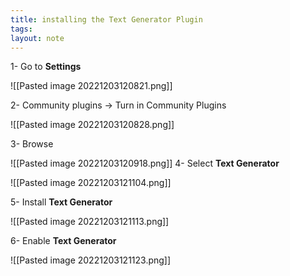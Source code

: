 ```yaml
---
title: installing the Text Generator Plugin
tags: 
layout: note 
---
```


1- Go to **Settings**

![[Pasted image 20221203120821.png]]

2- Community plugins -> Turn in Community Plugins

![[Pasted image 20221203120828.png]]

3- Browse

![[Pasted image 20221203120918.png]]
4- Select **Text Generator**

![[Pasted image 20221203121104.png]]

5- Install **Text Generator**

![[Pasted image 20221203121113.png]]

6- Enable **Text Generator**

![[Pasted image 20221203121123.png]]